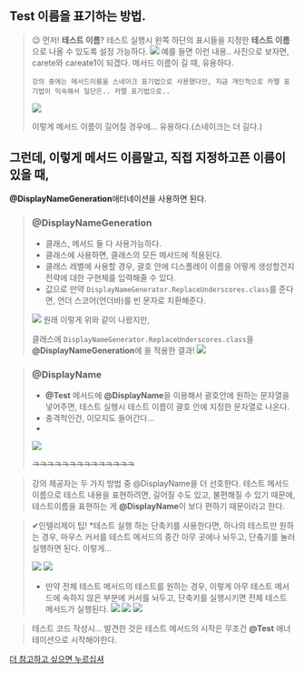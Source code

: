 
## Test 이름을 표기하는 방법.

> 😉 먼저!
>**테스트 이름**?
>테스트 실행시 왼쪽 하단의 표시들을 지정한 **테스트 이름**으로 나올 수 있도록 설정 가능하다.
>![](https://velog.velcdn.com/images/tjdtn4484/post/c124b6aa-ead5-4b59-9643-757d249f9888/image.png)
>예를 들면 이런 내용..
> 사진으로 보자면, carete와 careate1이 되겠다.
> 메서드 이름이 길 때, 유용하다.
> 
>`강의 중에는 메서드이름을 스네이크 표기법으로 사용했다만, 지금 개인적으로 카멜 표기법이 익숙해서 일단은.. 카멜 표기법으로..`
>
>![](https://velog.velcdn.com/images/tjdtn4484/post/7e428189-117c-4eb9-a7dc-64dcc5d9dcc1/image.png)
>
> 이렇게 메서드 이름이 길어질 경우에... 유용하다.(스네이크는 더 길다.)

## 그런데, 이렇게 메서드 이름말고, 직접 지정하고픈 이름이 있을 때,
**@DisplayNameGeneration**애터네이션을 사용하면 된다.

> ### @DisplayNameGeneration
>*  클래스, 메서드 둘 다 사용가능하다.
>* 클래스에 사용하면, 클래스의 모든 메서드에 적용된다.
>* 클래스 레벨에 사용할 경우, 괄호 안에 디스플레이 이름을 어떻게 생성할건지 전략에 대한 구현체를 입력해줄 수 있다.
>* 값으로 만약 `DisplayNameGenerator.ReplaceUnderscores.class`를 준다면,
>언더 스코어(언더바)를 빈 문자로 치환해준다.
>
> ![](https://velog.velcdn.com/images/tjdtn4484/post/99c36c1b-0c47-41b6-ad7c-0cc309bd7139/image.png)
> 원래 이렇게 위와 같이 나왔지만,
>
> 클래스에 `DisplayNameGenerator.ReplaceUnderscores.class`을 **@DisplayNameGeneration**에 을 적용한 결과!
> ![](https://velog.velcdn.com/images/tjdtn4484/post/b56ebda2-6d62-4cec-832d-24cf91b0221b/image.png)


>### @DisplayName
>* **@Test** 메서드에 **@DisplayName**을 이용해서 괄호안에 원하는 문자열을 넣어주면, 테스트 실행시 테스트 이름이 괄호 안에 지정한 문자열로 나온다.
>* 충격적인건, 이모지도 들어간다...
>* 
>![](https://velog.velcdn.com/images/tjdtn4484/post/1bd9fe9e-33cf-42a6-b3a0-fbfccff7ef55/image.png)
>
>~~ㅋㅋㅋㅋㅋㅋㅋㅋㅋㅋㅋㅋㅋㅋ~~
>

> 강의 제공자는 두 가지 방법 중 @DisplayName을 더 선호한다.
테스트 메서드 이름으로 테스트 내용을 표현하려면, 길어질 수도 있고, 불편해질 수 있기 때문에, 테스트이름을 표현하는 게 **@DisplayName**이 보다 편하기 때문이라고 한다.

> ✔인텔리제이 팁!
>*테스트 실행 하는 단축키를 사용한다면, 하나의 테스트만 원하는 경우, 마우스 커서를 테스트 메서드의 중간 아무 곳에나 놔두고, 
>단춬기를 눌러 실행하면 된다. 이렇게...
>
>![](https://velog.velcdn.com/images/tjdtn4484/post/39bcd091-d77b-4aa4-ae78-8eff68e7c948/image.png)
>![](https://velog.velcdn.com/images/tjdtn4484/post/1e6601b3-98ff-44f9-8f7f-66f654fe5969/image.png)
>
> * 만약 전체 테스트 메서드의 테스트를 원하는 경우, 이렇게 아무 테스트 메서드에 속하지 않은 부분에 커서를 놔두고, 단축키를 실행시키면 전체 테스트 메서드가 실행된다.
>![](https://velog.velcdn.com/images/tjdtn4484/post/c6c5d24f-4f4a-4244-9425-d33cab6cc193/image.png)
>![](https://velog.velcdn.com/images/tjdtn4484/post/7ef57a2c-4eb0-435c-aca4-69c2a943ffa7/image.png)
>![](https://velog.velcdn.com/images/tjdtn4484/post/6f3d700f-9dcc-49cf-a90b-870b3736dd93/image.png)


> 테스트 코드 작성시... 발견한 것은 테스트 메서드의 시작은 무조건 **@Test** 애너테이션으로 시작해야한다.



[더 참고하고 싶으면 누르십셔](https://junit.org/junit5/docs/current/user-guide/#writing-tests-display-names)
